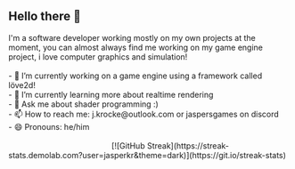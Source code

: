 ## Hello there 👋

<!--
**JasperKr/JasperKr** is a ✨ _special_ ✨ repository because its `README.md` (this file) appears on your GitHub profile.

Here are some ideas to get you started:
--!>
I'm a software developer working mostly on my own projects at the moment, you can almost always find me working on my game engine project, i love computer graphics and simulation!
</br>
</br>
- 🔭 I’m currently working on a game engine using a framework called löve2d!</br>
- 🌱 I’m currently learning more about realtime rendering</br>
- 💬 Ask me about shader programming :)</br>
- 📫 How to reach me: j.krocke@outlook.com or jaspersgames on discord</br>
- 😄 Pronouns: he/him</br>
</br>

&nbsp;&nbsp;&nbsp;&nbsp;&nbsp;&nbsp;&nbsp;&nbsp;&nbsp;&nbsp;&nbsp;&nbsp;&nbsp;&nbsp;&nbsp;&nbsp;&nbsp;&nbsp;&nbsp;&nbsp;&nbsp;&nbsp;&nbsp;&nbsp;&nbsp;&nbsp;&nbsp;&nbsp;&nbsp;&nbsp;&nbsp;&nbsp;&nbsp;&nbsp;&nbsp;&nbsp;&nbsp;&nbsp;&nbsp;&nbsp;&nbsp;&nbsp;&nbsp;&nbsp;&nbsp;&nbsp;&nbsp;[![GitHub Streak](https://streak-stats.demolab.com?user=jasperkr&theme=dark)](https://git.io/streak-stats)

